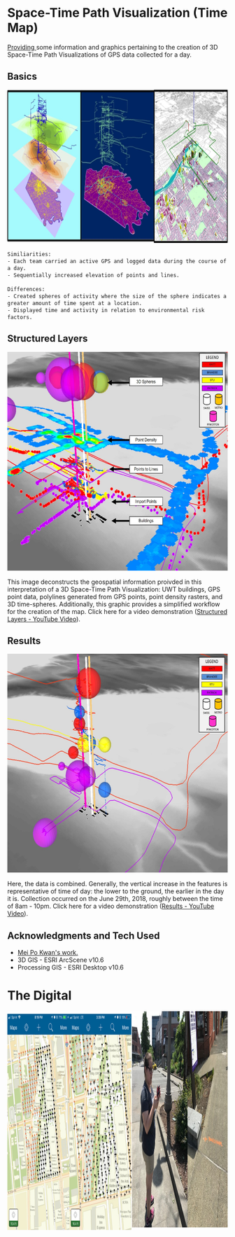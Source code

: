 # Space-Time Path Visualization (Time Map)
<a href="https://public.tableau.com/profile/stuart.heath#!/vizhome/505_electionMap/Dashboard1" target="_blank"> Providing </a> some information and graphics pertaining to the creation of 3D Space-Time Path Visualizations of GPS data collected for a day. 



## Basics
<img src= "images/3D_MeiPoKwan.jpg" height = "350">

```
Similiarities:
- Each team carried an active GPS and logged data during the course of a day.
- Sequentially increased elevation of points and lines.

Differences:
- Created spheres of activity where the size of the sphere indicates a greater amount of time spent at a location. 
- Displayed time and activity in relation to environmental risk factors.
```


## Structured Layers
<img src= "images/3D_LayerStructure.jpg" width = "800" height = "500">

This image deconstructs the geospatial information proivded in this interpretation of a 3D Space-Time Path Visualization: UWT buildings, GPS point data, polylines generated from GPS points, point density rasters, and 3D time-spheres. Additionally, this graphic provides a simplified workflow for the creation of the map. Click here for a video demonstration (<a href="https://youtu.be/F-1FVWIzzqo">Structured Layers - YouTube Video</a>).

## Results
<img src= "images/3d_Results.jpg" width = "800" height = "500">


Here, the data is combined. Generally, the vertical increase in the features is representative of time of day: the lower to the ground, the earlier in the day it is. Collection occurred on the June 29th, 2018, roughly between the time of 8am - 10pm. Click here for a video demonstration (<a href="https://youtu.be/BXLYv3krnqs" target="_blank">Results - YouTube Video</a>).

## Acknowledgments and Tech Used

* <a href="http://meipokwan.org/Gallery/STPaths.htm"> Mei Po Kwan's work. </a>
* 3D GIS - ESRI ArcScene v10.6
* Processing GIS - ESRI Desktop v10.6

# The Digital

<img src= "images/CollectorMap.jpg" width = "800" height = "500">

